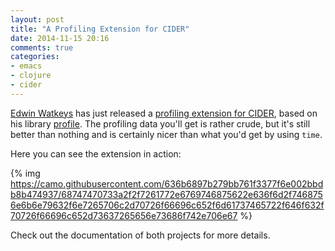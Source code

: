 ```yaml
---
layout: post
title: "A Profiling Extension for CIDER"
date: 2014-11-15 20:16
comments: true
categories:
- emacs
- clojure
- cider
---
```


[Edwin Watkeys](https://github.com/edw) has just released a
[profiling extension for CIDER](https://github.com/thunknyc/nrepl-profile),
based on his library
[profile](http://github.com/thunknyc/profile). The profiling data you'll get
is rather crude, but it's still better than nothing and is certainly nicer
than what you'd get by using `time`.

Here you can see the extension in action:

{% img https://camo.githubusercontent.com/636b6897b279bb761f3377f6e002bbdb8b474937/68747470733a2f2f7261772e6769746875622e636f6d2f7468756e6b6e79632f6e7265706c2d70726f66696c652f6d61737465722f646f632f70726f66696c652d73637265656e73686f742e706e67 %}

Check out the documentation of both projects for more details.
